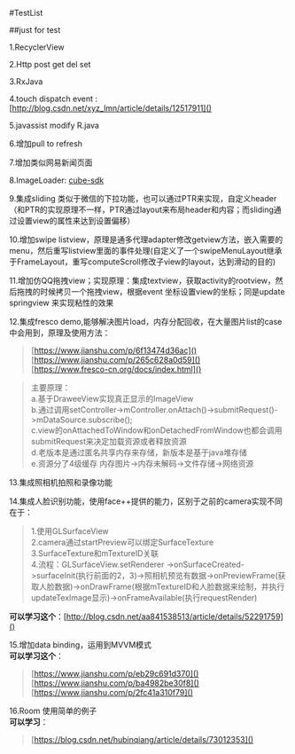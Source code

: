 #TestList

##just for test

1.RecyclerView

2.Http post get del set

3.RxJava

4.touch dispatch event :[http://blog.csdn.net/xyz_lmn/article/details/12517911]()

5.javassist modify R.java

6.增加pull to refresh

7.增加类似网易新闻页面

8.ImageLoader: [cube-sdk](https://cube-sdk.liaohuqiu.net/cn/imageloader/)

9.集成sliding 类似于微信的下拉功能，也可以通过PTR来实现，自定义header（和PTR的实现原理不一样，PTR通过layout来布局header和内容；而sliding通过设置view的属性来达到设置偏移）

10.增加swipe listview，原理是通多代理adapter修改getview方法，嵌入需要的menu，然后重写listview里面的事件处理(自定义了一个swipeMenuLayout继承于FrameLayout，重写computeScroll修改子view的layout，达到滑动的目的)

11.增加仿QQ拖拽view；实现原理：集成textview，获取activity的rootview，然后拖拽的时候拷贝一个拖拽view，根据event 坐标设置view的坐标；同是update springview 来实现粘性的效果

12.集成fresco demo,能够解决图片load，内存分配回收，在大量图片list的case中会用到，原理及使用方法：
> [https://www.jianshu.com/p/6f13474d36ac]()  
> [https://www.jianshu.com/p/265c628a0d59]()  
> [https://www.fresco-cn.org/docs/index.html]()

> 主要原理：  
> a.基于DraweeView实现真正显示的ImageView  
> b.通过调用setController->mController.onAttach()->submitRequest()->mDataSource.subscribe();  
> c.view的onAttachedToWindow和onDetachedFromWindow也都会调用submitRequest来决定加载资源或者释放资源  
> d.老版本是通过匿名共享内存来存储，新版本是基于java堆存储   
> e.资源分了4级缓存 内存图片->内存未解码->文件存储->网络资源

13.集成照相机拍照和录像功能

14.集成人脸识别功能，使用face++提供的能力，区别于之前的camera实现不同在于：  
>1.使用GLSurfaceView  
>2.camera通过startPreview可以绑定SurfaceTexture  
>3.SurfaceTexture和mTextureID关联  
>4.流程：GLSurfaceView.setRenderer ->onSurfaceCreated->surfaceInit(执行前面的2，3)->照相机预览有数据->onPreviewFrame(获取人脸数据)->onDrawFrame(根据mTextureID和人脸数据来绘制，并执行updateTexImage显示)->onFrameAvailable(执行requestRender)

**可以学习这个**：[http://blog.csdn.net/aa841538513/article/details/52291759]()

15.增加data binding，运用到MVVM模式  
**可以学习这个**：
>[https://www.jianshu.com/p/eb29c691d370]()  
>[https://www.jianshu.com/p/ba4982be30f8]()  
>[https://www.jianshu.com/p/2fc41a310f79]()
  
16.Room 使用简单的例子  
**可以学习**：
>[https://blog.csdn.net/hubinqiang/article/details/73012353]()

